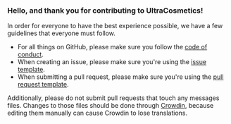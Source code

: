 ### Hello, and thank you for contributing to UltraCosmetics!
In order for everyone to have the best experience possible, we have a few guidelines that everyone must follow.
- For all things on GitHub, please make sure you follow the [code of conduct](CODE_OF_CONDUCT.md).
- When creating an issue, please make sure you're using the [issue template](ISSUE_TEMPLATE.md).
- When submitting a pull request, please make sure you're using the [pull request template](PULL_REQUEST_TEMPLATE.md).

Additionally, please do not submit pull requests that touch any messages files. Changes to those files should be done through [Crowdin](https://crowdin.com/project/ultracosmetics), because editing them manually can cause Crowdin to lose translations.
